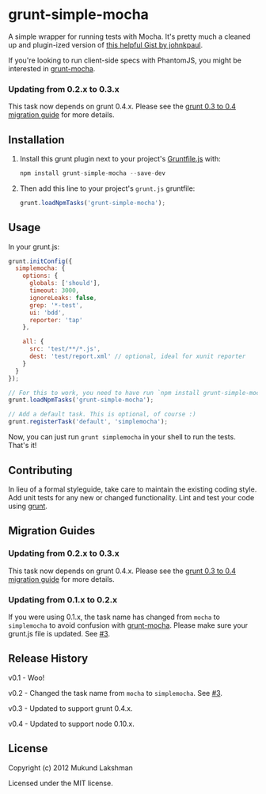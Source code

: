 # grunt-simple-mocha

A simple wrapper for running tests with Mocha. It's pretty much a cleaned up
and plugin-ized version of [this helpful Gist by johnkpaul][johnkpaul_gist].

If you're looking to run client-side specs with PhantomJS, you might be
interested in [grunt-mocha][othermocha].

### Updating from 0.2.x to 0.3.x

This task now depends on grunt 0.4.x. Please see the
[grunt 0.3 to 0.4 migration guide][migration_guide] for more details.

## Installation
1. Install this grunt plugin next to your project's
   [Gruntfile.js][getting_started] with:
   ```javascript
   npm install grunt-simple-mocha --save-dev
   ```

2. Then add this line to your project's `grunt.js` gruntfile:
   ```javascript
   grunt.loadNpmTasks('grunt-simple-mocha');
   ```

## Usage

In your grunt.js:

```javascript
grunt.initConfig({
  simplemocha: {
    options: {
      globals: ['should'],
      timeout: 3000,
      ignoreLeaks: false,
      grep: '*-test',
      ui: 'bdd',
      reporter: 'tap'
    },

    all: { 
      src: 'test/**/*.js',
      dest: 'test/report.xml' // optional, ideal for xunit reporter
    }
  }
});

// For this to work, you need to have run `npm install grunt-simple-mocha`
grunt.loadNpmTasks('grunt-simple-mocha');

// Add a default task. This is optional, of course :)
grunt.registerTask('default', 'simplemocha');
```

Now, you can just run `grunt simplemocha` in your shell to run the tests. That's it!

## Contributing
In lieu of a formal styleguide, take care to maintain the existing coding
style. Add unit tests for any new or changed functionality. Lint and test your
code using [grunt][grunt_github].

## Migration Guides

### Updating from 0.2.x to 0.3.x

This task now depends on grunt 0.4.x. Please see the
[grunt 0.3 to 0.4 migration guide][migration_guide] for more details.

### Updating from 0.1.x to 0.2.x

If you were using 0.1.x, the task name has changed from `mocha` to
`simplemocha` to avoid confusion with [grunt-mocha][othermocha]. Please make
sure your grunt.js file is updated. See [#3][issue3].  

## Release History
v0.1 - Woo!

v0.2 - Changed the task name from `mocha` to `simplemocha`. See [#3][issue3].

v0.3 - Updated to support grunt 0.4.x.

v0.4 - Updated to support node 0.10.x.

## License
Copyright (c) 2012 Mukund Lakshman

Licensed under the MIT license.

[getting_started]: https://github.com/cowboy/grunt/blob/master/docs/getting_started.md
[johnkpaul_gist]: https://gist.github.com/2361303
[grunt_github]: http://github.com/cowboy/grunt
[issue3]: https://github.com/yaymukund/grunt-simple-mocha/issues/3
[othermocha]: https://github.com/kmiyashiro/grunt-mocha
[migration_guide]: https://github.com/gruntjs/grunt/wiki/Upgrading-from-0.3-to-0.4
